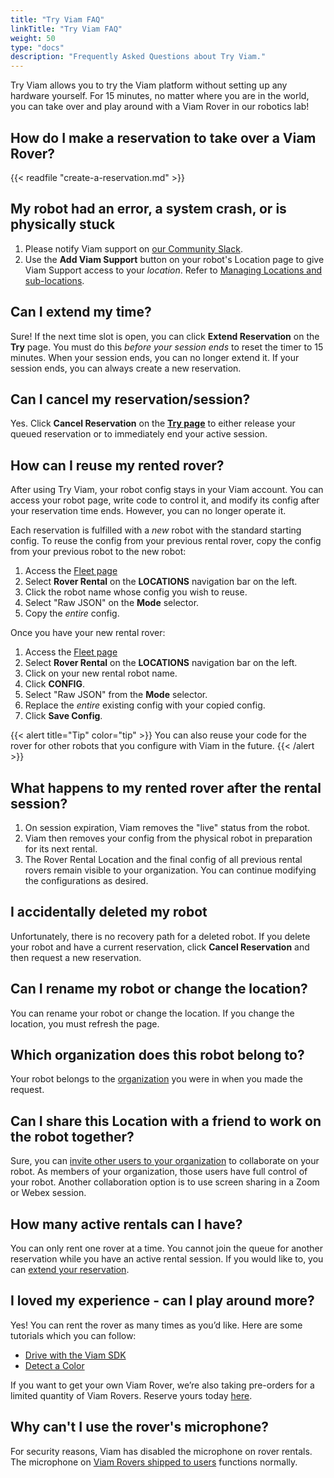 ```yaml
---
title: "Try Viam FAQ"
linkTitle: "Try Viam FAQ"
weight: 50
type: "docs"
description: "Frequently Asked Questions about Try Viam."
---
```


Try Viam allows you to try the Viam platform without setting up any hardware yourself.
For 15 minutes, no matter where you are in the world, you can take over and play around with a Viam Rover in our robotics lab!

## How do I make a reservation to take over a Viam Rover?

{{< readfile "create-a-reservation.md" >}}

## My robot had an error, a system crash, or is physically stuck

1. Please notify Viam support on [our Community Slack](https://join.slack.com/t/viamrobotics/shared_invite/zt-1f5xf1qk5-TECJc1MIY1MW0d6ZCg~Wnw).
2. Use the **Add Viam Support** button on your robot's Location page to give Viam Support access to your *location*.
   Refer to [Managing Locations and sub-locations](/manage/app-usage/#managing-locations-and-sub-locations).

## Can I extend my time?

Sure!
If the next time slot is open, you can click **Extend Reservation** on the **Try** page.
You must do this *before your session ends* to reset the timer to 15 minutes.
When your session ends, you can no longer extend it.
If your session ends, you can always create a new reservation.

## Can I cancel my reservation/session?

Yes.
Click **Cancel Reservation** on the **[Try page](https://app.viam.com/try)** to either release your queued reservation or to immediately end your active session.

## How can I reuse my rented rover?

After using Try Viam, your robot config stays in your Viam account.
You can access your robot page, write code to control it, and modify its config after your reservation time ends.
However, you can no longer operate it.

Each reservation is fulfilled with a *new* robot with the standard starting config.
To reuse the config from your previous rental rover, copy the config from your previous robot to the new robot:

1. Access the [Fleet page](https://app.viam.com/robots)
2. Select **Rover Rental** on the **LOCATIONS** navigation bar on the left.
3. Click the robot name whose config you wish to reuse.
4. Select "Raw JSON" on the **Mode** selector.
5. Copy the *entire* config.

Once you have your new rental rover:

1. Access the [Fleet page](https://app.viam.com/robots)
2. Select **Rover Rental** on the **LOCATIONS** navigation bar on the left.
3. Click on your new rental robot name.
4. Click **CONFIG**.
5. Select "Raw JSON" from the **Mode** selector.
6. Replace the *entire* existing config with your copied config.
7. Click **Save Config**.

{{< alert title="Tip" color="tip" >}}
You can also reuse your code for the rover for other robots that you configure with Viam in the future.
{{< /alert >}}

## What happens to my rented rover after the rental session?

1. On session expiration, Viam removes the "live" status from the robot.
2. Viam then removes your config from the physical robot in preparation for its next rental.
3. The Rover Rental Location and the final config of all previous rental rovers remain visible to your organization.
   You can continue modifying the configurations as desired.

## I accidentally deleted my robot

Unfortunately, there is no recovery path for a deleted robot.
If you delete your robot and have a current reservation, click **Cancel Reservation** and then request a new reservation.

## Can I rename my robot or change the location?

You can rename your robot or change the location.
If you change the location, you must refresh the page.

## Which organization does this robot belong to?

Your robot belongs to the [organization](/manage/app-usage/#navigating-organizations) you were in when you made the request.

## Can I share this Location with a friend to work on the robot together?

Sure, you can [invite other users to your organization](/manage/app-usage/#managing-locations-and-sub-locations) to collaborate on your robot.
As members of your organization, those users have full control of your robot.
Another collaboration option is to use screen sharing in a Zoom or Webex session.

## How many active rentals can I have?

You can only rent one rover at a time.
You cannot join the queue for another reservation while you have an active rental session.
If you would like to, you can [extend your reservation](/try-viam/faq/#can-i-extend-my-time).

## I loved my experience - can I play around more?

Yes! You can rent the rover as many times as you’d like.
Here are some tutorials which you can follow:

- [Drive with the Viam SDK](/tutorials/viam-rover/try-viam-sdk)
- [Detect a Color](/tutorials/viam-rover/try-viam-color-detection)

If you want to get your own Viam Rover, we’re also taking pre-orders for a limited quantity of Viam Rovers.
Reserve yours today [here](http://viam.com/resources/rover?utm_source=slack&utm_medium=social&utm_campaign=try-viam).

## Why can't I use the rover's microphone?

For security reasons, Viam has disabled the microphone on rover rentals.
The microphone on [Viam Rovers shipped to users](/try-viam/rover-resources/) functions normally.

